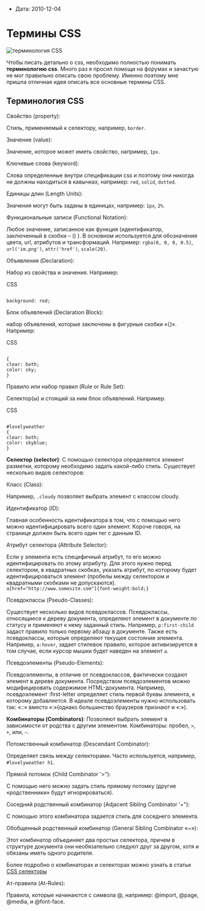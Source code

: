 *   Дата: 2010-12-04

# Термины CSS

![терминология CSS](https://dnzl.ru/images/45.jpg)

Чтобы писать детально о css, необходимо полностью понимать **терминологию css**. Много раз я просил помощи на форумах и зачастую не мог правильно описать свою проблему. Именно поэтому мне пришла отличная идея описать все основные термины CSS.

## Терминология CSS

Свойство (property):

Стиль, применяемый к селектору, например, `border`.

Значение (value):

Значение, которое может иметь свойство, например, `1px`.

Ключевые слова (keyword):

Слова определенные внутри спецификации css и поэтому они никогда не должны находиться в кавычках, например: `red`, `solid`, `dotted`.

Единицы длин (Length Units):

Значения могут быть заданы в единицах, например: `1px`, `2%`.

Функциональные записи (Functional Notation):

Любое значение, записанное как функция (идентификатор, заключенный в скобки – () ). В основном используется для обозначения цвета, url, атрибутов и трансформаций. Например: `rgba(0, 0, 0, 0.5)`, `url('im.png')`, `attr('href')`, `scale(20)`.

Объявления (Declaration):

Набор из свойства и значения. Например:

CSS

```

background: red;
```

Блок объявлений (Declaration Block):

набор объявлений, которые заключены в фигурные скобки «{}». Например:

CSS

```

{
clear: both;
color: sky;
}
```

Правило или набор правил (Rule or Rule Set):

Селектор(ы) и стоящий за ним блок объявлений. Например.

CSS

```

#lovelyweather
{
clear: both;
color: skyblue;
}
```

**Селектор (selector)**: С помощью селектора определяется элемент разметки, которому необходимо задать какой-либо стиль. Существует несколько видов селекторов:

Класс (Class):

Например, `.cloudy` позволяет выбрать элемент с классом cloudy.

Идентификатор (ID):

Главная особенность идентификатора в том, что с помощью него можно идентифицировать всего один элемент. Короче говоря, на странице должен быть всего один тег с данным ID.

Атрибут селектора (Attribute Selector):

Если у элемента есть специфичный атрибут, то его можно идентифицировать по этому атрибуту. Для этого нужно перед селектором, в квадратных скобках, указать атрибут, по которому будет идентифицироваться элемент (пробелы между селектором и квадратными скобками не допускаются). `a[href="http://www.somesite.com"]{font-weight:bold;}`

Псевдоклассы (Pseudo-Classes):

Существует несколько видов псевдоклассов. Псевдоклассы, относящиеся к дереву документа, определяют элемент в документе по статусу и применяют к нему заданный стиль. Например, `p:first-child` задаст правило только первому абзацу в документе. Также есть псевдоклассы, которые определяют текущее состояние элемента. Например, `a:hover`, задает стилевое правило, которое активизируется в том случае, если курсор мышки будет наведен на элемент `а`.

Псевдоэлементы (Pseudo-Elements):

Псевдоэлементы, в отличие от псевдоклассов, фактически создают элемент в дереве документа. Посредством псевдоэлементов можно модифицировать содержимое HTML-документа. Например, псевдоэлемент :first-letter определяет стиль первой буквы элемента, к которому добавляется. В идеале псевдоэлементы нужно использовать так: «::» вместо «:»(однако большинство браузеров признают и «:»).

**Комбинаторы (Combinators)**: Позволяют выбрать элемент в зависимости от родства с другим элементом. Комбинаторы: пробел, `>`, `+`, или, `~`.

Потомственный комбинатор (Descendant Combinator):

Определяет связь между селекторами. Часто используется, например, `#lovelyweather h1`.

Прямой потомок (Child Combinator ‛>"):

С помощью него можно задать стиль прямому потомку (другие «родственники» будут игнорироваться).

Соседний родственный комбинатор (Adjacent Sibling Combinator ‛+"):

С помощью этого комбинатора задается стиль для соседнего элемента.

Обобщенный родственный комбинатор (General Sibling Combinator «~»):

Этот комбинатор объединяет два простых селектора, причем в структуре документа они необязательно следуют друг за другом, хотя и обязаны иметь одного родителя.

Более подробно о комбинаторах и селекторах можно узнать в статье [CSS селекторы](https://dnzl.ru/view_post.php?id=117)

Aт-правила (At-Rules):

Правила, которые начинаются с символа @, например: @import, @page, @media, и @font-face.

